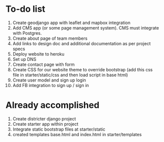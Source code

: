 # To-do list
1. Create geodjango app with leaflet and mapbox integration
2. Add CMS app (or some page management system). CMS must integrate with Postgres.
3. Create about page of team members
4. Add links to design doc and additional documentation as per project specs
5. Deploy website to heroku
6. Set up DNS
7. Create contact page with form
8. Create CSS for our website theme to override bootstrap (add this css file in starter/static/css and then load script in base html)
9. Create user model and sign up login
10. Add FB integration to sign up / sign in

# Already accomplished
1. Create districter django project
2. Create starter app within project
3. Integrate static bootstrap files at starter/static
4. created templates base.html and index.html in starter/templates
